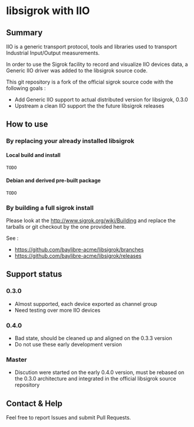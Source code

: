 # libsigrok with IIO

## Summary

IIO is a generic transport protocol, tools and libraries used to transport
Industrial Input/Output measurements.

In order to use the Sigrok facility to record and visualize IIO devices data,
a Generic IIO driver was added to the libsigrok source code.

This git repository is a fork of the official sigrok source code with the following goals :
 * Add Generic IIO support to actual distributed version for libsigrok, 0.3.0
 * Upstream a clean IIO support the the future libsigrok releases

## How to use

### By replacing your already installed libsigrok

#### Local build and install

`TODO`

#### Debian and derived pre-built package

`TODO`

### By building a full sigrok install

Please look at the http://www.sigrok.org/wiki/Building and replace the tarballs
or git checkout by the one provided here.

See :
 * https://github.com/baylibre-acme/libsigrok/branches
 * https://github.com/baylibre-acme/libsigrok/releases

## Support status

### 0.3.0
 * Almost supported, each device exported as channel group
 * Need testing over more IIO devices

### 0.4.0
 * Bad state, should be cleaned up and aligned on the 0.3.3 version
 * Do not use these early development version

### Master
 * Discution were started on the early 0.4.0 version, must be rebased on the 0.3.0 architecture and integrated in the official libsigrok source repository

## Contact & Help

Feel free to report Issues and submit Pull Requests.

